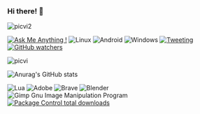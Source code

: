 ### Hi there! 👋

![picvi2](https://media4.giphy.com/media/dDwicM3uFUqfC/giphy.gif?cid=ecf05e47j2ippc3ovlhij0e4ok28uhloaob3jv5hnb8gwtga&ep=v1_gifs_search&rid=giphy.gif&ct=g)

[![Ask Me Anything !](https://img.shields.io/badge/Ask%20me-anything-1abc9c.svg)](https://twitter.com/Antreas_Geo)
![Linux](https://img.shields.io/badge/Linux-FCC624?style=for-the-badge&logo=linux&logoColor=black)
![Android](https://img.shields.io/badge/Android-3DDC84?style=for-the-badge&logo=android&logoColor=white)
![Windows](https://img.shields.io/badge/Windows-0078D6?style=for-the-badge&logo=windows&logoColor=white)
[![Tweeting](https://img.shields.io/twitter/url/http/shields.io.svg?style=social)](https://twitter.com/Antreas_Geo)
[![GitHub watchers](https://img.shields.io/github/watchers/Naereen/StrapDown.js.svg?style=social&label=Watch&maxAge=2592000)](https://GitHub.com/Naereen/StrapDown.js/watchers/)

![picvi](https://media1.giphy.com/media/UqxVRm1IaaIGk/giphy.gif?cid=ecf05e478hnvgx25l42am3axts7pfrxejgp1zumgg8uv1bs0&ep=v1_gifs_search&rid=giphy.gif&ct=g)


![Anurag's GitHub stats](https://github-readme-stats.vercel.app/api?username=GreekRa&show_icons=true&bg_color=00000000)

![Lua](https://img.shields.io/badge/lua-%232C2D72.svg?style=for-the-badge&logo=lua&logoColor=white)
![Adobe](https://img.shields.io/badge/adobe-%23FF0000.svg?style=for-the-badge&logo=adobe&logoColor=white)
![Brave](https://img.shields.io/badge/Brave-FB542B?style=for-the-badge&logo=Brave&logoColor=white)
![Blender](https://img.shields.io/badge/blender-%23F5792A.svg?style=for-the-badge&logo=blender&logoColor=white)
![Gimp Gnu Image Manipulation Program](https://img.shields.io/badge/Gimp-657D8B?style=for-the-badge&logo=gimp&logoColor=FFFFFF)
[![Package Control total downloads](https://img.shields.io/packagecontrol/dt/SwitchDictionary.svg)](https://packagecontrol.io/packages/SwitchDictionary)

